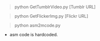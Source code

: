 > python GetTumblrVideo.py [Tumblr URL]

> python GetFlickerImg.py [Flickr URL]

> python asm2mcode.py
 - asm code is hardcoded.

